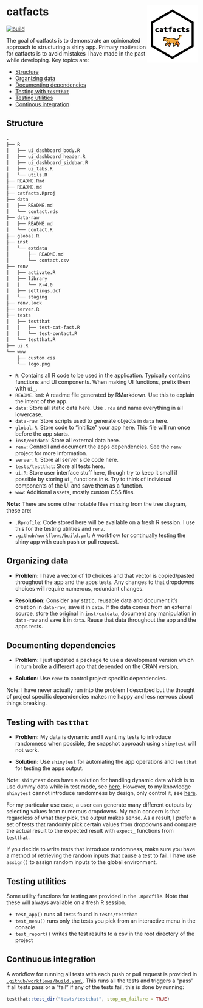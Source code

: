 
<!-- README.md is generated from README.Rmd. Please edit that file -->

# catfacts <img src="www/logo.png" align="right" height=150/>

<!-- badges: start -->

[![build](https://github.com/tyluRp/catfacts/workflows/build/badge.svg)](https://github.com/tyluRp/catfacts/actions)
<!-- badges: end -->

The goal of catfacts is to demonstrate an opinionated approach to
structuring a shiny app. Primary motivation for catfacts is to avoid
mistakes I have made in the past while developing. Key topics are:

  - [Structure](#structure)
  - [Organizing data](#organizing-data)
  - [Documenting dependencies](#documenting-dependencies)
  - [Testing with `testthat`](#testing-with-testthat)
  - [Testing utilities](#testing-utilities)
  - [Continous integration](#continuous-integration)

## Structure

    .
    ├── R
    │   ├── ui_dashboard_body.R
    │   ├── ui_dashboard_header.R
    │   ├── ui_dashboard_sidebar.R
    │   ├── ui_tabs.R
    │   └── utils.R
    ├── README.Rmd
    ├── README.md
    ├── catfacts.Rproj
    ├── data
    │   ├── README.md
    │   └── contact.rds
    ├── data-raw
    │   ├── README.md
    │   └── contact.R
    ├── global.R
    ├── inst
    │   └── extdata
    │       ├── README.md
    │       └── contact.csv
    ├── renv
    │   ├── activate.R
    │   ├── library
    │   │   └── R-4.0
    │   ├── settings.dcf
    │   └── staging
    ├── renv.lock
    ├── server.R
    ├── tests
    │   ├── testthat
    │   │   ├── test-cat-fact.R
    │   │   └── test-contact.R
    │   └── testthat.R
    ├── ui.R
    └── www
        ├── custom.css
        └── logo.png

  - `R`: Contains all R code to be used in the application. Typically
    contains functions and UI components. When making UI functions,
    prefix them with `ui_`.
  - `README.Rmd`: A readme file generated by RMarkdown. Use this to
    explain the intent of the app.
  - `data`: Store all static data here. Use `.rds` and name everything
    in all lowercase.
  - `data-raw`: Store scripts used to generate objects in `data` here.
  - `global.R`: Store code to “initilize” your app here. This file will
    run once before the app starts.
  - `inst/extdata`: Store all external data here.
  - `renv`: Controll and document the apps dependencies. See the `renv`
    project for more information.
  - `server.R`: Store all server side code here.
  - `tests/testthat`: Store all tests here.
  - `ui.R`: Store user interface stuff here, though try to keep it small
    if possible by storing `ui_` functions in `R`. Try to think of
    individual components of the UI and save them as a function.
  - `www`: Additional assets, mostly custom CSS files.

**Note:** There are some other notable files missing from the tree
diagram, these are:

  - `.Rprofile`: Code stored here will be available on a fresh R
    session. I use this for the testing utilities and `renv`.
  - `.github/workflows/build.yml`: A workflow for continually testing
    the shiny app with each push or pull request.

## Organizing data

  - **Problem:** I have a vector of 10 choices and that vector is
    copied/pasted throughout the app and the apps tests. Any changes to
    that dropdowns choices will require numerous, redundant changes.

  - **Resolution:** Consider any static, reusable data and document it’s
    creation in `data-raw`, save it in `data`. If the data comes from an
    external source, store the original in `inst/extdata`, document any
    manipulation in `data-raw` and save it in `data`. Reuse that data
    throughout the app and the apps tests.

## Documenting dependencies

  - **Problem:** I just updated a package to use a development version
    which in turn broke a different app that depended on the CRAN
    version.

  - **Solution:** Use `renv` to control project specific dependencies.

Note: I have never actually run into the problem I described but the
thought of project specific dependencies makes me happy and less nervous
about things breaking.

## Testing with `testthat`

  - **Problem:** My data is dynamic and I want my tests to introduce
    randomness when possible, the snapshot approach using `shinytest`
    will not work.

  - **Solution:** Use `shinytest` for automating the app operations and
    `testthat` for testing the apps output.

Note: `shinytest` does have a solution for handling dynamic data which
is to use dummy data while in test mode, see
[here](https://rstudio.github.io/shinytest/articles/in-depth.html#dealing-with-dynamic-data).
However, to my knowledge `shinytest` cannot introduce randomness by
design, only control it, see
[here](https://rstudio.github.io/shinytest/articles/in-depth.html#controlling-randomness).

For my particular use case, a user can generate many different outputs
by selecting values from numerous dropdowns. My main concern is that
regardless of what they pick, the output makes sense. As a result, I
prefer a set of tests that randomly pick certain values from dropdowns
and compare the actual result to the expected result with `expect_`
functions from `testthat`.

If you decide to write tests that introduce randomness, make sure you
have a method of retrieving the random inputs that cause a test to fail.
I have use `assign()` to assign random inputs to the global environment.

## Testing utilities

Some utility functions for testing are provided in the `.Rprofile`. Note
that these will always available on a fresh R session.

  - `test_app()` runs all tests found in `tests/testthat`
  - `test_menu()` runs only the tests you pick from an interactive menu
    in the console
  - `test_report()` writes the test results to a csv in the root
    directory of the project

## Continuous integration

A workflow for running all tests with each push or pull request is
provided in
[`.github/workflows/build.yaml`](.github/workflows/build.yaml). This
runs all the tests and triggers a “pass” if all tests pass or a “fail”
if any of the tests fail, this is done by running:

``` r
testthat::test_dir("tests/testthat", stop_on_failure = TRUE)
```
